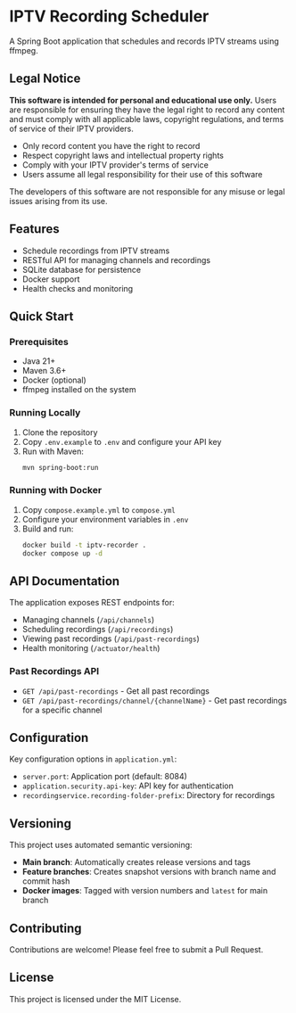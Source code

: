 # IPTV Recording Scheduler

A Spring Boot application that schedules and records IPTV streams using ffmpeg.

## Legal Notice

**This software is intended for personal and educational use only.** Users are responsible for ensuring they have the legal right to record any content and must comply with all applicable laws, copyright regulations, and terms of service of their IPTV providers.

- Only record content you have the right to record
- Respect copyright laws and intellectual property rights
- Comply with your IPTV provider's terms of service
- Users assume all legal responsibility for their use of this software

The developers of this software are not responsible for any misuse or legal issues arising from its use.

## Features

- Schedule recordings from IPTV streams
- RESTful API for managing channels and recordings
- SQLite database for persistence
- Docker support
- Health checks and monitoring

## Quick Start

### Prerequisites

- Java 21+
- Maven 3.6+
- Docker (optional)
- ffmpeg installed on the system

### Running Locally

1. Clone the repository
2. Copy `.env.example` to `.env` and configure your API key
3. Run with Maven:
   ```bash
   mvn spring-boot:run
   ```

### Running with Docker

1. Copy `compose.example.yml` to `compose.yml`
2. Configure your environment variables in `.env`
3. Build and run:
   ```bash
   docker build -t iptv-recorder .
   docker compose up -d
   ```

## API Documentation

The application exposes REST endpoints for:
- Managing channels (`/api/channels`)
- Scheduling recordings (`/api/recordings`)
- Viewing past recordings (`/api/past-recordings`)
- Health monitoring (`/actuator/health`)

### Past Recordings API
- `GET /api/past-recordings` - Get all past recordings
- `GET /api/past-recordings/channel/{channelName}` - Get past recordings for a specific channel

## Configuration

Key configuration options in `application.yml`:
- `server.port`: Application port (default: 8084)
- `application.security.api-key`: API key for authentication
- `recordingservice.recording-folder-prefix`: Directory for recordings

## Versioning

This project uses automated semantic versioning:
- **Main branch**: Automatically creates release versions and tags
- **Feature branches**: Creates snapshot versions with branch name and commit hash
- **Docker images**: Tagged with version numbers and `latest` for main branch

## Contributing

Contributions are welcome! Please feel free to submit a Pull Request.

## License

This project is licensed under the MIT License.
